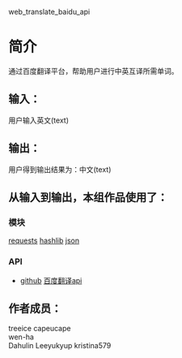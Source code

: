 web_translate_baidu_api


		
# 简介 
通过百度翻译平台，帮助用户进行中英互译所需单词。



## 输入：
用户输入英文(text)
## 输出：
用户得到输出结果为：中文(text)
## 从输入到输出，本组作品使用了：
### 模块
[requests](http://www.python-requests.org/en/master/)
[hashlib](https://docs.python.org/2/library/hashlib.html)
[json](http://www.runoob.com/json/json-tutorial.html)
### API
* [github](https://api.github.com/)
[百度翻译api](https://fanyi-api.baidu.com/api/trans/vip/translate)

## 作者成员：
treeice	
capeucape	
wen-ha	
Dahulin
Leeyukyup
kristina579

	
